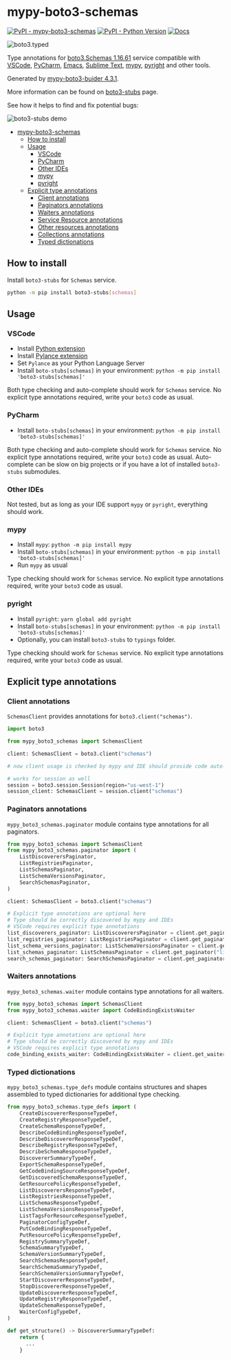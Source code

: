 # mypy-boto3-schemas

[![PyPI - mypy-boto3-schemas](https://img.shields.io/pypi/v/mypy-boto3-schemas.svg?color=blue)](https://pypi.org/project/mypy-boto3-schemas)
[![PyPI - Python Version](https://img.shields.io/pypi/pyversions/mypy-boto3-schemas.svg?color=blue)](https://pypi.org/project/mypy-boto3-schemas)
[![Docs](https://img.shields.io/readthedocs/mypy-boto3-builder.svg?color=blue)](https://mypy-boto3-builder.readthedocs.io/)

![boto3.typed](https://github.com/vemel/mypy_boto3_builder/raw/master/logo.png)

Type annotations for
[boto3.Schemas 1.16.61](https://boto3.amazonaws.com/v1/documentation/api/1.16.61/reference/services/schemas.html#Schemas) service
compatible with
[VSCode](https://code.visualstudio.com/),
[PyCharm](https://www.jetbrains.com/pycharm/),
[Emacs](https://www.gnu.org/software/emacs/),
[Sublime Text](https://www.sublimetext.com/),
[mypy](https://github.com/python/mypy),
[pyright](https://github.com/microsoft/pyright)
and other tools.

Generated by [mypy-boto3-buider 4.3.1](https://github.com/vemel/mypy_boto3_builder).

More information can be found on [boto3-stubs](https://pypi.org/project/boto3-stubs/) page.

See how it helps to find and fix potential bugs:

![boto3-stubs demo](https://github.com/vemel/mypy_boto3_builder/raw/master/demo.gif)

- [mypy-boto3-schemas](#mypy-boto3-schemas)
  - [How to install](#how-to-install)
  - [Usage](#usage)
    - [VSCode](#vscode)
    - [PyCharm](#pycharm)
    - [Other IDEs](#other-ides)
    - [mypy](#mypy)
    - [pyright](#pyright)
  - [Explicit type annotations](#explicit-type-annotations)
    - [Client annotations](#client-annotations)
    - [Paginators annotations](#paginators-annotations)
    - [Waiters annotations](#waiters-annotations)
    - [Service Resource annotations](#service-resource-annotations)
    - [Other resources annotations](#other-resources-annotations)
    - [Collections annotations](#collections-annotations)
    - [Typed dictionations](#typed-dictionations)

## How to install

Install `boto3-stubs` for `Schemas` service.

```bash
python -m pip install boto3-stubs[schemas]
```

## Usage

### VSCode

- Install [Python extension](https://marketplace.visualstudio.com/items?itemName=ms-python.python)
- Install [Pylance extension](https://marketplace.visualstudio.com/items?itemName=ms-python.vscode-pylance)
- Set `Pylance` as your Python Language Server
- Install `boto-stubs[schemas]` in your environment: `python -m pip install 'boto3-stubs[schemas]'`

Both type checking and auto-complete should work for `Schemas` service.
No explicit type annotations required, write your `boto3` code as usual.

### PyCharm

- Install `boto-stubs[schemas]` in your environment: `python -m pip install 'boto3-stubs[schemas]'`

Both type checking and auto-complete should work for `Schemas` service.
No explicit type annotations required, write your `boto3` code as usual.
Auto-complete can be slow on big projects or if you have a lot of installed `boto3-stubs` submodules.

### Other IDEs

Not tested, but as long as your IDE support `mypy` or `pyright`, everything should work.

### mypy

- Install `mypy`: `python -m pip install mypy`
- Install `boto-stubs[schemas]` in your environment: `python -m pip install 'boto3-stubs[schemas]'`
- Run `mypy` as usual

Type checking should work for `Schemas` service.
No explicit type annotations required, write your `boto3` code as usual.

### pyright

- Install `pyright`: `yarn global add pyright`
- Install `boto-stubs[schemas]` in your environment: `python -m pip install 'boto3-stubs[schemas]'`
- Optionally, you can install `boto3-stubs` to `typings` folder.

Type checking should work for `Schemas` service.
No explicit type annotations required, write your `boto3` code as usual.

## Explicit type annotations

### Client annotations

`SchemasClient` provides annotations for `boto3.client("schemas")`.

```python
import boto3

from mypy_boto3_schemas import SchemasClient

client: SchemasClient = boto3.client("schemas")

# now client usage is checked by mypy and IDE should provide code auto-complete

# works for session as well
session = boto3.session.Session(region="us-west-1")
session_client: SchemasClient = session.client("schemas")
```

### Paginators annotations

`mypy_boto3_schemas.paginator` module contains type annotations for all paginators.

```python
from mypy_boto3_schemas import SchemasClient
from mypy_boto3_schemas.paginator import (
    ListDiscoverersPaginator,
    ListRegistriesPaginator,
    ListSchemasPaginator,
    ListSchemaVersionsPaginator,
    SearchSchemasPaginator,
)

client: SchemasClient = boto3.client("schemas")

# Explicit type annotations are optional here
# Type should be correctly discovered by mypy and IDEs
# VSCode requires explicit type annotations
list_discoverers_paginator: ListDiscoverersPaginator = client.get_paginator("list_discoverers")
list_registries_paginator: ListRegistriesPaginator = client.get_paginator("list_registries")
list_schema_versions_paginator: ListSchemaVersionsPaginator = client.get_paginator("list_schema_versions")
list_schemas_paginator: ListSchemasPaginator = client.get_paginator("list_schemas")
search_schemas_paginator: SearchSchemasPaginator = client.get_paginator("search_schemas")
```


### Waiters annotations

`mypy_boto3_schemas.waiter` module contains type annotations for all waiters.

```python
from mypy_boto3_schemas import SchemasClient
from mypy_boto3_schemas.waiter import CodeBindingExistsWaiter

client: SchemasClient = boto3.client("schemas")

# Explicit type annotations are optional here
# Type should be correctly discovered by mypy and IDEs
# VSCode requires explicit type annotations
code_binding_exists_waiter: CodeBindingExistsWaiter = client.get_waiter("code_binding_exists")
```





### Typed dictionations

`mypy_boto3_schemas.type_defs` module contains structures and shapes assembled
to typed dictionaries for additional type checking.

```python
from mypy_boto3_schemas.type_defs import (
    CreateDiscovererResponseTypeDef,
    CreateRegistryResponseTypeDef,
    CreateSchemaResponseTypeDef,
    DescribeCodeBindingResponseTypeDef,
    DescribeDiscovererResponseTypeDef,
    DescribeRegistryResponseTypeDef,
    DescribeSchemaResponseTypeDef,
    DiscovererSummaryTypeDef,
    ExportSchemaResponseTypeDef,
    GetCodeBindingSourceResponseTypeDef,
    GetDiscoveredSchemaResponseTypeDef,
    GetResourcePolicyResponseTypeDef,
    ListDiscoverersResponseTypeDef,
    ListRegistriesResponseTypeDef,
    ListSchemasResponseTypeDef,
    ListSchemaVersionsResponseTypeDef,
    ListTagsForResourceResponseTypeDef,
    PaginatorConfigTypeDef,
    PutCodeBindingResponseTypeDef,
    PutResourcePolicyResponseTypeDef,
    RegistrySummaryTypeDef,
    SchemaSummaryTypeDef,
    SchemaVersionSummaryTypeDef,
    SearchSchemasResponseTypeDef,
    SearchSchemaSummaryTypeDef,
    SearchSchemaVersionSummaryTypeDef,
    StartDiscovererResponseTypeDef,
    StopDiscovererResponseTypeDef,
    UpdateDiscovererResponseTypeDef,
    UpdateRegistryResponseTypeDef,
    UpdateSchemaResponseTypeDef,
    WaiterConfigTypeDef,
)

def get_structure() -> DiscovererSummaryTypeDef:
    return {
      ...
    }
```
